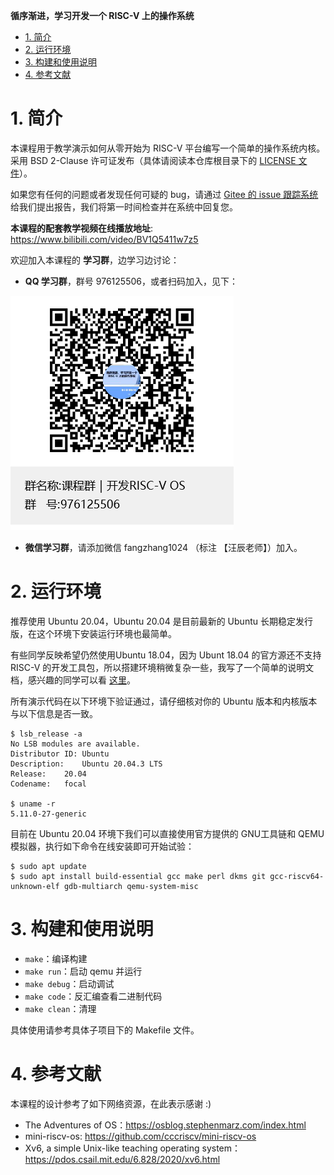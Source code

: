 **循序渐进，学习开发一个 RISC-V 上的操作系统**

<!-- TOC -->

- [1. 简介](#1-简介)
- [2. 运行环境](#2-运行环境)
- [3. 构建和使用说明](#3-构建和使用说明)
- [4. 参考文献](#4-参考文献)

<!-- /TOC -->
# 1. 简介

本课程用于教学演示如何从零开始为 RISC-V 平台编写一个简单的操作系统内核。采用 BSD 2-Clause 许可证发布（具体请阅读本仓库根目录下的 [LICENSE 文件](./LICENSE)）。

如果您有任何的问题或者发现任何可疑的 bug，请通过 [Gitee 的 issue 跟踪系统](https://gitee.com/unicornx/riscv-operating-system-mooc/issues) 给我们提出报告，我们将第一时间检查并在系统中回复您。

**本课程的配套教学视频在线播放地址**: <https://www.bilibili.com/video/BV1Q5411w7z5>

欢迎加入本课程的 **学习群**，边学习边讨论：

- **QQ 学习群**，群号 976125506，或者扫码加入，见下：

![](./qq-group.png)

- **微信学习群**，请添加微信 fangzhang1024 （标注 【汪辰老师】）加入。

# 2. 运行环境

推荐使用 Ubuntu 20.04，Ubuntu 20.04 是目前最新的 Ubuntu 长期稳定发行版，在这个环境下安装运行环境也最简单。

有些同学反映希望仍然使用Ubuntu 18.04，因为 Ubunt 18.04 的官方源还不支持 RISC-V 的开发工具包，所以搭建环境稍微复杂一些，我写了一个简单的说明文档，感兴趣的同学可以看 [这里](./howto-run-with-ubuntu1804_zh.md)。

所有演示代码在以下环境下验证通过，请仔细核对你的 Ubuntu 版本和内核版本与以下信息是否一致。

```
$ lsb_release -a
No LSB modules are available.
Distributor ID:	Ubuntu
Description:	Ubuntu 20.04.3 LTS
Release:	20.04
Codename:	focal

$ uname -r
5.11.0-27-generic
```

目前在 Ubuntu 20.04 环境下我们可以直接使用官方提供的 GNU工具链和 QEMU 模拟器，执行如下命令在线安装即可开始试验：

```
$ sudo apt update
$ sudo apt install build-essential gcc make perl dkms git gcc-riscv64-unknown-elf gdb-multiarch qemu-system-misc
```

# 3. 构建和使用说明

- `make`：编译构建
- `make run`：启动 qemu 并运行
- `make debug`：启动调试
- `make code`：反汇编查看二进制代码
- `make clean`：清理

具体使用请参考具体子项目下的 Makefile 文件。

# 4. 参考文献

本课程的设计参考了如下网络资源，在此表示感谢 :)

- The Adventures of OS：<https://osblog.stephenmarz.com/index.html>
- mini-riscv-os: <https://github.com/cccriscv/mini-riscv-os>
- Xv6, a simple Unix-like teaching operating system：<https://pdos.csail.mit.edu/6.828/2020/xv6.html>
